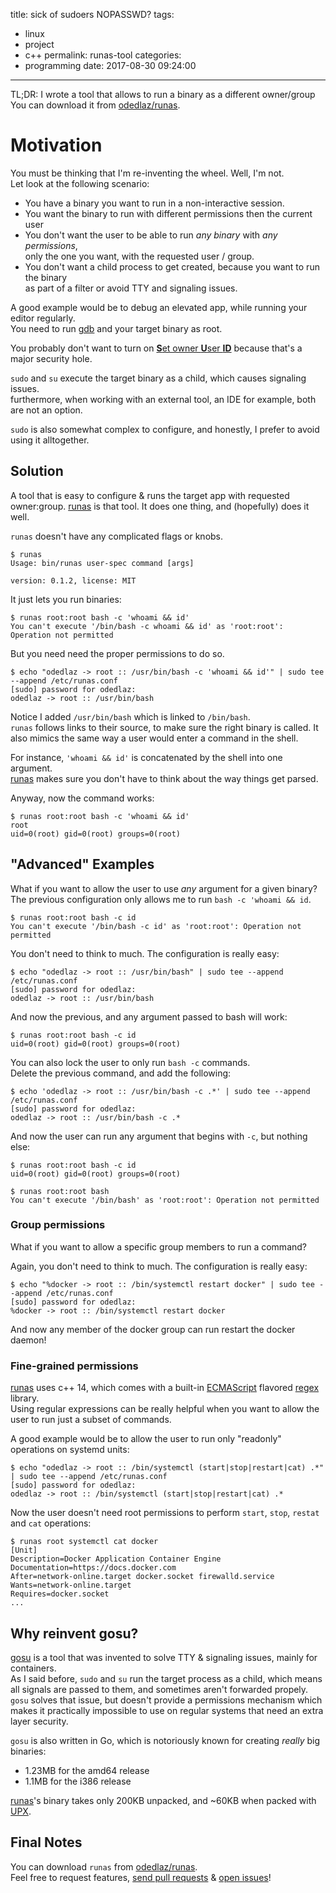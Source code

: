 title: sick of sudoers NOPASSWD?
tags:
  - linux
  - project
  - c++
permalink: runas-tool
categories:
  - programming
date: 2017-08-30 09:24:00
---

TL;DR: I wrote a tool that allows to run a binary as a different owner/group
You can download it from [odedlaz/runas](https://github.com/odedlaz/runas).  

# Motivation

You must be thinking that I'm re-inventing the wheel. Well, I'm not.  
Let look at the following scenario:
- You have a binary you want to run in a non-interactive session.
- You want the binary to run with different permissions then the current user
- You don't want the user to be able to run *any binary* with *any permissions*,  
  only the one you want, with the requested user / group.
- You don't want a child process to get created, because you want to run the binary  
  as part of a filter or avoid TTY and signaling issues.

A good example would be to debug an elevated app, while running your editor regularly.  
You need to run [gdb](https://www.gnu.org/software/gdb/) and your target binary as root.

You probably don't want to turn on [**S**et owner **U**ser **ID**](https://www.linux.com/blog/what-suid-and-how-set-suid-linuxunix) because that's a major security hole.

`sudo` and `su` execute the target binary as a child, which causes signaling issues.  
furthermore, when working with an external tool, an IDE for example, both are not an option.

`sudo` is also somewhat complex to configure, and honestly, I prefer to avoid using it alltogether.

## Solution

A tool that is easy to configure & runs the target app with requested owner:group.
[runas](https://github.com/odedlaz/runas) is that tool. It does one thing, and (hopefully) does it well.

`runas` doesn't have any complicated flags or knobs.

```console
$ runas
Usage: bin/runas user-spec command [args]

version: 0.1.2, license: MIT
```

It just lets you run binaries:

```console
$ runas root:root bash -c 'whoami && id'
You can't execute '/bin/bash -c whoami && id' as 'root:root': Operation not permitted
```

But you need need the proper permissions to do so.

```console
$ echo "odedlaz -> root :: /usr/bin/bash -c 'whoami && id'" | sudo tee --append /etc/runas.conf
[sudo] password for odedlaz:
odedlaz -> root :: /usr/bin/bash
```

Notice I added `/usr/bin/bash` which is linked to `/bin/bash`.  
`runas` follows links to their source, to make sure the right binary is called.
It also mimics the same way a user would enter a command in the shell.

For instance, `'whoami && id'` is concatenated by the shell into one argument.  
[runas](https://github.com/odedlaz/runas) makes sure you don't have to think about the way things get parsed.

Anyway, now the command works:

```console
$ runas root:root bash -c 'whoami && id'
root
uid=0(root) gid=0(root) groups=0(root)
```

## "Advanced" Examples

What if you want to allow the user to use *any* argument for a given binary?  
The previous configuration only allows me to run `bash -c 'whoami && id`.

```console
$ runas root:root bash -c id
You can't execute '/bin/bash -c id' as 'root:root': Operation not permitted
```

You don't need to think to much. The configuration is really easy:  
```console
$ echo "odedlaz -> root :: /usr/bin/bash" | sudo tee --append /etc/runas.conf
[sudo] password for odedlaz:
odedlaz -> root :: /usr/bin/bash
```

And now the previous, and any argument passed to bash will work:
```
$ runas root:root bash -c id
uid=0(root) gid=0(root) groups=0(root)
```

You can also lock the user to only run `bash -c` commands.  
Delete the previous command, and add the following:
```console
$ echo 'odedlaz -> root :: /usr/bin/bash -c .*' | sudo tee --append /etc/runas.conf
[sudo] password for odedlaz:
odedlaz -> root :: /usr/bin/bash -c .*
```

And now the user can run any argument that begins with `-c`, but nothing else:
```console
$ runas root:root bash -c id
uid=0(root) gid=0(root) groups=0(root)

$ runas root:root bash
You can't execute '/bin/bash' as 'root:root': Operation not permitted
```

### Group permissions

What if you want to allow a specific group members to run a command?  

Again, you don't need to think to much. The configuration is really easy:  

```console
$ echo "%docker -> root :: /bin/systemctl restart docker" | sudo tee --append /etc/runas.conf
[sudo] password for odedlaz:
%docker -> root :: /bin/systemctl restart docker
```

And now any member of the docker group can run restart the docker daemon!

### Fine-grained permissions

[runas](https://github.com/odedlaz/runas) uses c++ 14, which comes with a built-in [ECMAScript](https://en.wikipedia.org/wiki/ECMAScript) flavored [regex](/2017/03/07/master-regular-expressions/) library.  
Using regular expressions can be really helpful when you want to allow the user to run just a subset of commands.  

A good example would be to allow the user to run only "readonly" operations on systemd units:
```console
$ echo "odedlaz -> root :: /bin/systemctl (start|stop|restart|cat) .*" | sudo tee --append /etc/runas.conf
[sudo] password for odedlaz:
odedlaz -> root :: /bin/systemctl (start|stop|restart|cat) .*
```

Now the user doesn't need root permissions to perform `start`, `stop`, `restat` and `cat` operations:
```console
$ runas root systemctl cat docker
[Unit]
Description=Docker Application Container Engine
Documentation=https://docs.docker.com
After=network-online.target docker.socket firewalld.service
Wants=network-online.target
Requires=docker.socket
...
```

## Why reinvent gosu?

[gosu](https://github.com/tianon/gosu) is a tool that was invented to solve TTY & signaling issues, mainly for containers.  
As I said before, `sudo` and `su` run the target process as a child, which means all signals are passed to them, and sometimes aren't forwarded propely.   
`gosu` solves that issue, but doesn't provide a permissions mechanism which makes it practically impossible to use on regular systems that need an extra layer security.

`gosu` is also written in Go, which is notoriously known for creating *really* big binaries:  
- 1.23MB for the amd64 release
- 1.1MB for the i386 release


[runas](https://github.com/odedlaz/runas)'s binary takes only 200KB unpacked, and ~60KB when packed with [UPX](https://upx.github.io).

## Final Notes

You can download `runas` from [odedlaz/runas](https://github.com/odedlaz/runas).  
Feel free to request features, [send pull requests](https://github.com/odedlaz/runas/pulls) & [open issues](https://github.com/odedlaz/runas/issues)!
